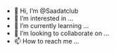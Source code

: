 - 👋 Hi, I’m @Saadatclub
- 👀 I’m interested in ...
- 🌱 I’m currently learning ...
- 💞️ I’m looking to collaborate on ...
- 📫 How to reach me ...

<!---
Saadatclub/Saadatclub is a ✨ special ✨ repository because its `README.md` (this file) appears on your GitHub profile.
You can click the Preview link to take a look at your changes.
--->
